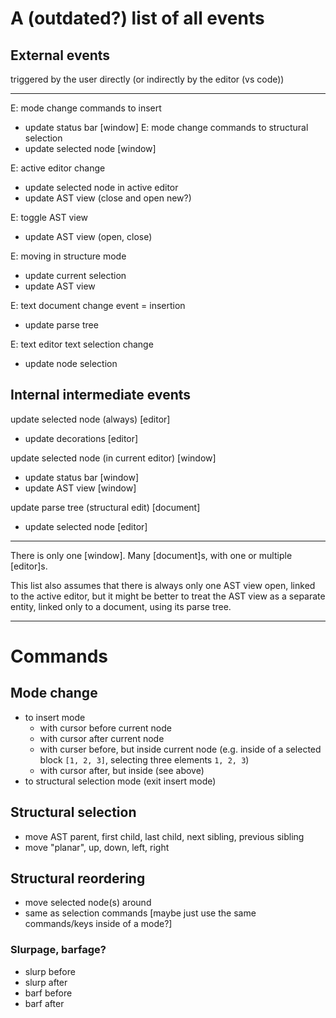 # A (outdated?) list of all events

## External events
triggered by the user directly (or indirectly by the editor (vs code))

---

E: mode change commands to insert
- update status bar [window]
E: mode change commands to structural selection
- update selected node [window]

E: active editor change
- update selected node in active editor
- update AST view (close and open new?)

E: toggle AST view
- update AST view (open, close)

E: moving in structure mode
- update current selection
- update AST view

E: text document change event = insertion
- update parse tree

E: text editor text selection change
- update node selection


## Internal intermediate events

update selected node (always) [editor]
- update decorations [editor]

update selected node (in current editor) [window]
- update status bar [window]
- update AST view [window]

update parse tree (structural edit) [document]
- update selected node [editor]

---

There is only one [window]. Many [document]s, with one or multiple [editor]s.

This list also assumes that there is always only one AST view open, linked to the active editor, but it might be better to treat the AST view as a separate entity, linked only to a document, using its parse tree.

---

# Commands

## Mode change
- to insert mode
  - with cursor before current node
  - with cursor after current node
  - with curser before, but inside current node (e.g. inside of a selected block `[1, 2, 3]`, selecting three elements `1, 2, 3`)
  - with cursor after, but inside (see above)
- to structural selection mode (exit insert mode)

## Structural selection
- move AST parent, first child, last child, next sibling, previous sibling
- move "planar", up, down, left, right

## Structural reordering
- move selected node(s) around
- same as selection commands [maybe just use the same commands/keys inside of a mode?]

### Slurpage, barfage?
- slurp before
- slurp after
- barf before
- barf after
